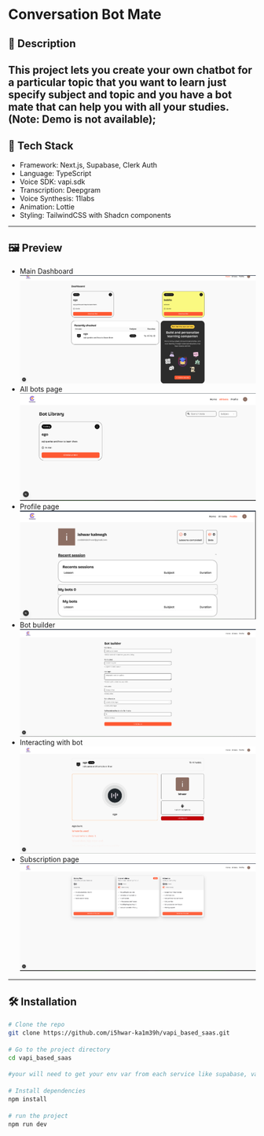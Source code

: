# Conversation Bot Mate

## 📖 Description

This project lets you create your own chatbot for a particular topic that you want to learn just specify subject and topic and you have a bot mate that can help you with all your studies.
(Note: Demo is not available);
---

## 🚀 Tech Stack

- Framework: Next.js, Supabase, Clerk Auth
- Language: TypeScript
- Voice SDK: vapi.sdk
- Transcription: Deepgram
- Voice Synthesis: 11labs
- Animation: Lottie
- Styling: TailwindCSS with Shadcn components

---

## 🖼️ Preview

<!-- Replace with actual images later -->
- Main Dashboard
![App Screenshot 1](https://github.com/i5hwar-ka1m39h/vapi_based_saas/blob/5b7f7472595c995c63a9b785f3b7f9dd8515429d/Screenshot%202025-07-29%20170807.png)
- All bots page
![App Screenshot 2](https://github.com/i5hwar-ka1m39h/vapi_based_saas/blob/5b7f7472595c995c63a9b785f3b7f9dd8515429d/Screenshot%202025-07-29%20170704.png)
- Profile page
![App Screenshot 3](https://github.com/i5hwar-ka1m39h/vapi_based_saas/blob/5b7f7472595c995c63a9b785f3b7f9dd8515429d/Screenshot%202025-07-29%20170613.png)
- Bot builder
![App Screenshot 4](https://github.com/i5hwar-ka1m39h/vapi_based_saas/blob/5b7f7472595c995c63a9b785f3b7f9dd8515429d/Screenshot%202025-07-29%20170751.png)
- Interacting with bot 
![App Screenshot 5](https://github.com/i5hwar-ka1m39h/vapi_based_saas/blob/5b7f7472595c995c63a9b785f3b7f9dd8515429d/Screenshot%202025-07-29%20170912.png)
- Subscription page
![App Screenshot 6](https://github.com/i5hwar-ka1m39h/vapi_based_saas/blob/5b7f7472595c995c63a9b785f3b7f9dd8515429d/Screenshot%202025-07-29%20170955.png)

---

## 🛠️ Installation

```bash
# Clone the repo
git clone https://github.com/i5hwar-ka1m39h/vapi_based_saas.git

# Go to the project directory
cd vapi_based_saas

#your will need to get your env var from each service like supabase, vapi and clerk and copy in .env file

# Install dependencies
npm install

# run the project 
npm run dev
